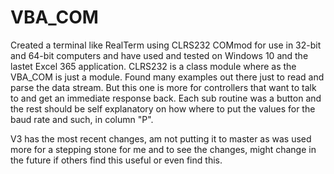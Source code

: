 # VBA_COM
Created a terminal like RealTerm using CLRS232 COMmod for use in 32-bit and 64-bit computers and have used and tested on Windows 10 and the lastet Excel 365 application. CLRS232 is a class module where as the VBA_COM is just a module. Found many examples out there just to read and parse the data stream. But this one is more for controllers that want to talk to and get an immediate response back. Each sub routine was a button and the rest should be self explanatory on how where to put the values for the baud rate and such, in column "P".

V3 has the most recent changes, am not putting it to master as was used more for a stepping stone for me and to see the changes, might change in the future if others find this useful or even find this.
